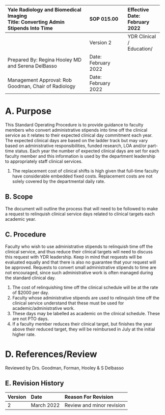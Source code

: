 | Yale Radiology and Biomedical Imaging <br> Title: Converting Admin Stipends Into Time | SOP 015.00 | Effective Date: <br> February 2022 |
| :-- | :-- | :-- |
|  | Version 2 | YDR Clinical / <br> Education/ |
| Prepared By: Regina Hooley MD and Serena DelBasso | Date: February 2022 |  |
| Management Approval: Rob Goodman, Chair of Radiology | Date: February 2022 |  |

# A. Purpose 

This Standard Operating Procedure is to provide guidance to faculty members who convert administrative stipends into time off the clinical service as it relates to their expected clinical day commitment each year. The expected clinical days are based on the ladder track but may vary based on administrative responsibilities, funded research, LOA and/or part-time status. Each year the number of expected clinical days are set for each faculty member and this information is used by the department leadership to appropriately staff clinical services.

1. The replacement cost of clinical shifts is high given that full-time faculty have considerable embedded fixed costs. Replacement costs are not solely covered by the departmental daily rate.

## B. Scope

The document will outline the process that will need to be followed to make a request to relinquish clinical service days related to clinical targets each academic year.

## C. Procedure

Faculty who wish to use administrative stipends to relinquish time off the clinical service, and thus reduce their clinical targets will need to discuss this request with YDR leadership. Keep in mind that requests will be evaluated equally and that there is also no guarantee that your request will be approved. Requests to convert small administrative stipends to time are not encouraged, since such administrative work is often managed during the standard clinical day.

1. The cost of relinquishing time off the clinical schedule will be at the rate of $\$ 2000$ per day.
2. Faculty whose administrative stipends are used to relinquish time off the clinical service understand that these must be used for academic/administrative work.
3. These days may be labelled as academic on the clinical schedule. These are not PTO days.
4. If a faculty member reduces their clinical target, but finishes the year above their reduced target, they will be reimbursed in July at the initial higher rate.

# D. References/Review 

Reviewed by Drs. Goodman, Forman, Hooley \& S Delbasso

## E. Revision History

| Version | Date | Reason For Revision |
| :-- | :-- | :-- |
| 2 | March 2022 | Review and minor revision |